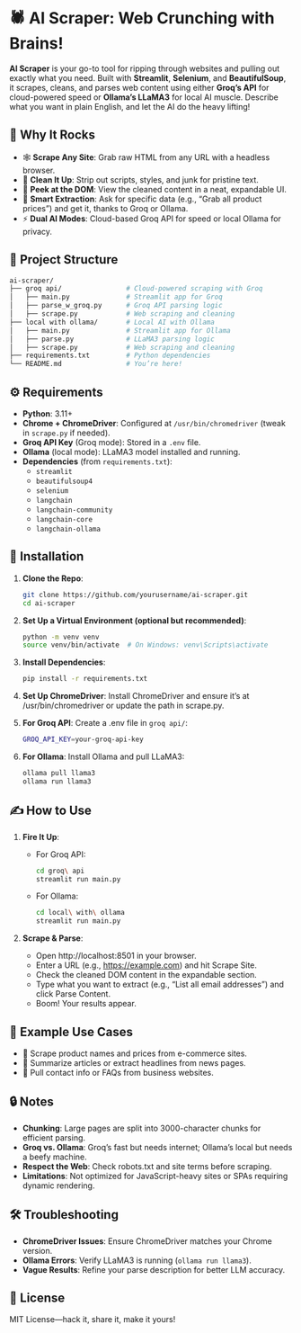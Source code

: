 # 🕷️ AI Scraper: Web Crunching with Brains!

**AI Scraper** is your go-to tool for ripping through websites and pulling out exactly what you need. Built with **Streamlit**, **Selenium**, and **BeautifulSoup**, it scrapes, cleans, and parses web content using either **Groq’s API** for cloud-powered speed or **Ollama’s LLaMA3** for local AI muscle. Describe what you want in plain English, and let the AI do the heavy lifting!

## 🚀 Why It Rocks

- 🕸️ **Scrape Any Site**: Grab raw HTML from any URL with a headless browser.
- 🧼 **Clean It Up**: Strip out scripts, styles, and junk for pristine text.
- 📜 **Peek at the DOM**: View the cleaned content in a neat, expandable UI.
- 🧠 **Smart Extraction**: Ask for specific data (e.g., “Grab all product prices”) and get it, thanks to Groq or Ollama.
- ⚡ **Dual AI Modes**: Cloud-based Groq API for speed or local Ollama for privacy.

## 🧱 Project Structure
```bash
ai-scraper/
├── groq api/                # Cloud-powered scraping with Groq
│   ├── main.py              # Streamlit app for Groq
│   ├── parse_w_groq.py      # Groq API parsing logic
│   ├── scrape.py            # Web scraping and cleaning
├── local with ollama/       # Local AI with Ollama
│   ├── main.py              # Streamlit app for Ollama
│   ├── parse.py             # LLaMA3 parsing logic
│   ├── scrape.py            # Web scraping and cleaning
├── requirements.txt         # Python dependencies
└── README.md                # You’re here!
```

## ⚙️ Requirements

- **Python**: 3.11+
- **Chrome + ChromeDriver**: Configured at `/usr/bin/chromedriver` (tweak in `scrape.py` if needed).
- **Groq API Key** (Groq mode): Stored in a `.env` file.
- **Ollama** (local mode): LLaMA3 model installed and running.
- **Dependencies** (from `requirements.txt`):
  - `streamlit`
  - `beautifulsoup4`
  - `selenium`
  - `langchain`
  - `langchain-community`
  - `langchain-core`
  - `langchain-ollama`

## 🧪 Installation

1. **Clone the Repo**:
   ```bash
   git clone https://github.com/yourusername/ai-scraper.git
   cd ai-scraper
   ```

2. **Set Up a Virtual Environment (optional but recommended)**:
   ```bash
   python -m venv venv
   source venv/bin/activate  # On Windows: venv\Scripts\activate
   ```

3. **Install Dependencies**:
   ```bash
   pip install -r requirements.txt
   ```

4. **Set Up ChromeDriver**:
   Install ChromeDriver and ensure it’s at /usr/bin/chromedriver or update the path in scrape.py.

5. **For Groq API**:
   Create a .env file in `groq api/`:
   ```bash
   GROQ_API_KEY=your-groq-api-key
   ```

6. **For Ollama**:
   Install Ollama and pull LLaMA3:
   ```bash
   ollama pull llama3
   ollama run llama3
   ```

## ✍️ How to Use

1. **Fire It Up**:

   - For Groq API:
     ```bash
     cd groq\ api
     streamlit run main.py
     ```

   - For Ollama:
     ```bash
     cd local\ with\ ollama
     streamlit run main.py
     ```

2. **Scrape & Parse**:

   - Open http://localhost:8501 in your browser.
   - Enter a URL (e.g., https://example.com) and hit Scrape Site.
   - Check the cleaned DOM content in the expandable section.
   - Type what you want to extract (e.g., “List all email addresses”) and click Parse Content.
   - Boom! Your results appear.

## 🧠 Example Use Cases

- 🛒 Scrape product names and prices from e-commerce sites.
- 📰 Summarize articles or extract headlines from news pages.
- 📧 Pull contact info or FAQs from business websites.

## 🔒 Notes

- **Chunking**: Large pages are split into 3000-character chunks for efficient parsing.
- **Groq vs. Ollama**: Groq’s fast but needs internet; Ollama’s local but needs a beefy machine.
- **Respect the Web**: Check robots.txt and site terms before scraping.
- **Limitations**: Not optimized for JavaScript-heavy sites or SPAs requiring dynamic rendering.

## 🛠️ Troubleshooting

- **ChromeDriver Issues**: Ensure ChromeDriver matches your Chrome version.
- **Ollama Errors**: Verify LLaMA3 is running (`ollama run llama3`).
- **Vague Results**: Refine your parse description for better LLM accuracy.

## 📜 License

MIT License—hack it, share it, make it yours!
